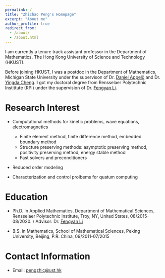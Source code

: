 ```yaml
---
permalink: /
title: "Zhichao Peng's Homepage"
excerpt: "About me"
author_profile: true
redirect_from: 
  - /about/
  - /about.html
---
```

I am currently a tenure track assistant professor in the Department of Mathematics, The Hong Kong University of Science and Technology (HKUST). 

Before joining HKUST, I was a postdoc in the Department of Mathematics, Michigan State University under the supervison of Dr. [Daniel Appel&ouml;](https://sites.google.com/msu.edu/danielappelo) and Dr. [Yingda Cheng](https://yingdacheng.github.io/). I got my doctoral degree from Rensselaer Polytechnic Instittute (RPI) under the supervision of Dr. [Fengyan Li](https://homepages.rpi.edu/~lif/).

Research Interest 
======
- Computational methods for kinetic problems, wave equations, electromagnetics

	- Finite element method, finite difference method, embedded boundary method
	- Structure preserving methods: asymptotic preserving method, positivity preserving method, energy stable method
	- Fast solvers and preconditioners

- Reduced order modeling

- Characterization and control prolbems for quatum computing

Education 
======
- Ph.D. in Applied Mathematics, Department of Mathematical Sciences, Rensselaer Polytechnic Institute,
Troy, NY, United States, 08/2015-08/2020. \\
Advisor: Dr. [Fengyan Li](https://homepages.rpi.edu/~lif/)

- B.S. in Mathematics, School of Mathematical Sciences, Peking University, Beijing, P.R. China,
09/2011-07/2015

Contact Information
======
- Email: pengzhic@ust.hk

